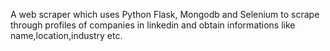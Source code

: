 A web scraper which uses Python Flask, Mongodb and Selenium to scrape through profiles of companies in linkedin and obtain informations like name,location,industry etc.
